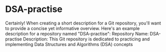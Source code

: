 # DSA-practise
Certainly! When creating a short description for a Git repository, you'll want to provide a concise yet informative overview. Here's an example description for a repository named "DSA-practise":  Repository Name: DSA-practise  Description: This Git repository is dedicated to practicing and implementing Data Structures and Algorithms (DSA) concepts
